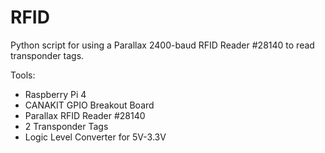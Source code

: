 # RFID
Python script for using a Parallax 2400-baud RFID Reader #28140 to read transponder tags.

Tools:
<ul>
  <li>Raspberry Pi 4</li>
  <li>CANAKIT GPIO Breakout Board</li>
  <li>Parallax RFID Reader #28140</li>
  <li>2 Transponder Tags</li>
  <li>Logic Level Converter for 5V-3.3V</li>
</ul>
